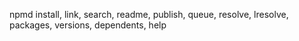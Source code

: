 npmd
  install, link, search, readme, publish, queue, resolve, lresolve, packages, versions, dependents, help
